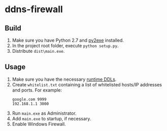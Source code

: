 # ddns-firewall

## Build

1. Make sure you have Python 2.7 and [py2exe](http://www.py2exe.org/) installed.
2. In the project root folder, execute `python setup.py`.
3. Distribute `dist\main.exe`.

## Usage

1. Make sure you have the necessary [runtime DDLs](https://www.microsoft.com/en-us/download/details.aspx?id=29).
2. Create `whitelist.txt` containing a list of whitelisted hosts/IP addresses and ports. For example:
    ```
    google.com 9999
    192.168.1.1 3000
    ```
3. Run `main.exe` as Administrator.
4. Add `main.exe` to startup, if necessary.
5. Enable Windows Firewall.
